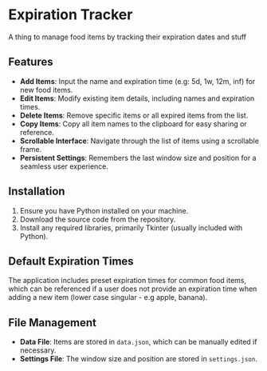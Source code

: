# Expiration Tracker
A thing to manage food items by tracking their expiration dates and stuff

## Features

- **Add Items**: Input the name and expiration time (e.g: 5d, 1w, 12m, inf) for new food items.
- **Edit Items**: Modify existing item details, including names and expiration times.
- **Delete Items**: Remove specific items or all expired items from the list.
- **Copy Items**: Copy all item names to the clipboard for easy sharing or reference.
- **Scrollable Interface**: Navigate through the list of items using a scrollable frame.
- **Persistent Settings**: Remembers the last window size and position for a seamless user experience.

## Installation

1. Ensure you have Python installed on your machine.
2. Download the source code from the repository.
3. Install any required libraries, primarily Tkinter (usually included with Python).

## Default Expiration Times
The application includes preset expiration times for common food items, which can be referenced if a user does not provide an expiration time when adding a new item (lower case singular - e.g apple, banana).

## File Management

- **Data File**: Items are stored in `data.json`, which can be manually edited if necessary.
- **Settings File**: The window size and position are stored in `settings.json`.
